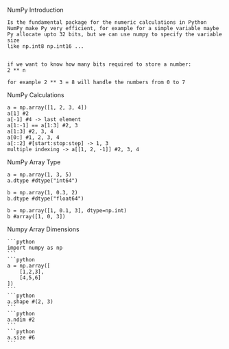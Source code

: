 NumPy Introduction


    Is the fundamental package for the numeric calculations in Python
    NumPy make Py very efficient, for example for a simple variable maybe 
    Py allocate upto 32 bits, but we can use numpy to specify the variable size
    like np.int8 np.int16 ...


    if we want to know how many bits required to store a number:
    2 ** n

    for example 2 ** 3 = 8 will handle the numbers from 0 to 7



NumPy Calculations


    a = np.array([1, 2, 3, 4])
    a[1] #2 
    a[-1] #4 -> last element
    a[1:-1] == a[1:3] #2, 3
    a[1:3] #2, 3, 4
    a[0:] #1, 2, 3, 4
    a[::2] #[start:stop:step] -> 1, 3
    multiple indexing -> a[[1, 2, -1]] #2, 3, 4



NumPy Array Type 

    a = np.array(1, 3, 5)
    a.dtype #dtype("int64")

    b = np.array(1, 0.3, 2)
    b.dtype #dtype("float64")

    b = np.array([1, 0.1, 3], dtype=np.int)
    b #array([1, 0, 3])



Numpy Array Dimensions

    ```python
    import numpy as np
    ```
    ```python
    a = np.array([
        [1,2,3],
        [4,5,6]
    ])
    ```
    ```python
    a.shape #(2, 3)
    ```
    ```python
    a.ndim #2
    ```
    ```python
    a.size #6
    ```